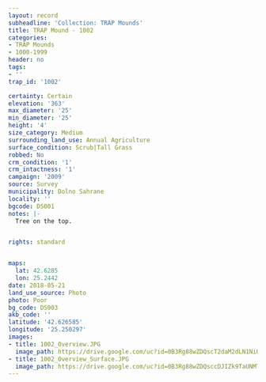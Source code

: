 ```yaml
---
layout: record
subheadline: 'Collection: TRAP Mounds'
title: TRAP Mound - 1002
categories:
- TRAP Mounds
- 1000-1999
header: no
tags:
- ''
trap_id: '1002'

certainty: Certain
elevation: '363'
max_diameter: '25'
min_diameter: '25'
height: '4'
size_category: Medium
surrounding_land_use: Annual Agriculture
surface_condition: Scrub|Tall Grass
robbed: No
crm_condition: '1'
crm_intactness: '1'
campaign: '2009'
source: Survey
municipality: Dolno Sahrane
locality: ''
bgcode: DS001
notes: |-
  Tree on the top.


rights: standard


maps:
  lat: 42.6285
  lon: 25.2442
date: 2018-05-21
land_use_source: Photo
photo: Poor
bg_code: DS003
akb_code: ''
latitude: '42.626585'
longitude: '25.250297'
images:
- title: 1002_Overview.JPG
  image_path: https://drive.google.com/uc?id=0B3Rg88wZDQscT2daM2dLN1NiUEE
- title: 1002_Overview_Surface.JPG
  image_path: https://drive.google.com/uc?id=0B3Rg88wZDQsccDJIZk9TaUNMTFU
---
```

